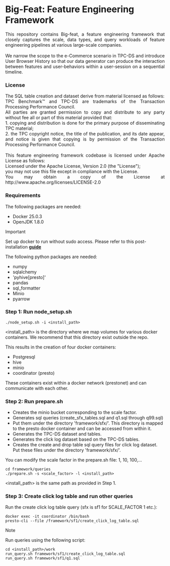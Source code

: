 # **Big-Feat: Feature Engineering Framework**

<div align="justify">
This repository contains Big-feat, a feature engineering framework that closely captures the scale, data types, and query
workloads of feature engineering pipelines at various large-scale companies.<br />
<br />
We narrow the scope to the e-Commerce scenario in TPC-DS and introduce User Browser History so that our data
generator can produce the interaction between features and user-behaviors within a user-session on a sequential
timeline.
</div>


### **License**

<div align="justify">
The SQL table creation and dataset derive from material licensed as follows:<br />
TPC Benchmark™ and TPC-DS are trademarks of the Transaction Processing Performance Council.<br />
All parties are granted permission to copy and distribute to any party without fee all or part of this material 
provided that:<br />
1. copying and distribution is done for the primary purpose of disseminating TPC material;<br />
2. the TPC copyright notice, the title of the publication, and its date appear, and notice is given that copying 
is by permission of the Transaction Processing Performance Council.<br />
<br />
This feature engineering framework codebase is licensed under Apache License as follows:<br />
Licensed under the Apache License, Version 2.0 (the "License");<br />
you may not use this file except in compliance with the License.<br />
You may obtain a copy of the License at http://www.apache.org/licenses/LICENSE-2.0
</div>


### **Requirements**

The following packages are needed:
* Docker 25.0.3
* OpenJDK 1.8.0

> [!IMPORTANT]
> Set up docker to run without sudo access. Please refer to this post-installation
  [**guide**](https://docs.docker.com/engine/install/linux-postinstall/)

The following python packages are needed:
* numpy
* sqlalchemy
* 'pyhive[presto]'
* pandas
* sql_formatter
* Minio
* pyarrow


### **Step 1: Run node_setup.sh**

```shell script
./node_setup.sh -i <install_path>
```
<install_path> is the directory where we map volumes for various docker containers. We recommend that this
directory exist outside the repo.

This results in the creation of four docker containers: 
* Postgresql 
* hive 
* minio 
* coordinator (presto)

These containers exist within a docker network (prestonet) and can communicate with each other. 

### **Step 2: Run prepare.sh**

* Creates the minio bucket corresponding to the scale factor.
* Generates sql queries (create_sfx_tables.sql and q1.sql through q99.sql)
* Put them under the directory 'framework/sfx/'. This directory is mapped to the presto docker container
  and can be accessed from within it.
* Generates the TPC-DS dataset and tables.
* Generates the click log dataset based on the TPC-DS tables.
* Creates the create and drop table sql query files for click log dataset. Put these files under the
  directory 'framework/sfx/'.

You can modify the scale factor in the prepare.sh file: 1, 10, 100,...

```shell script
cd framework/queries
./prepare.sh -s <scale_factor> -l <install_path>
```

<install_path> is the same path as provided in Step 1.

### **Step 3: Create click log table and run other queries**

Run the create click log table query (sfx is sf1 for SCALE_FACTOR 1 etc.):

```shell script
docker exec -it coordinator /bin/bash
presto-cli --file /framework/sf1/create_click_log_table.sql
```

> [!NOTE]
> Run queries using the following script:
>
> ```shell script
> cd <install_path>/work
> run_query.sh framework/sf1/create_click_log_table.sql
> run_query.sh framework/sf1/q1.sql
> ```

